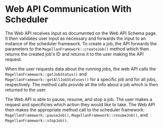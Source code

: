 # Web API Communication With Scheduler

The Web API receives input as documented on the Web API Schema page. It then validates user input as necessary and forwards the input to an instance of the scheduler framework. To create a job, the API forwards the parameters to the `MagellanFramework::createJob()` method which then returns the created job's ID and returns it to the user making the API request.

When the user requests data about the running jobs, the web API calls the `MagellanFramework::getJobStatus()` and `MagellanFramework::getAllJobStatuses()` for a specific job and for all jobs, respectively. The method calls provide all the info about a job which is then returned to the user.

The Web API is able to pause, resume, and stop a job. The user makes a request and specificies which action they would like to take. The Web API then makes the appropriate method call to the scheduler framework: `MagellanFramework::pauseJob()`, `MagellanFramework::resumeJob()`, and `MagellanFramework::stopJob()`.